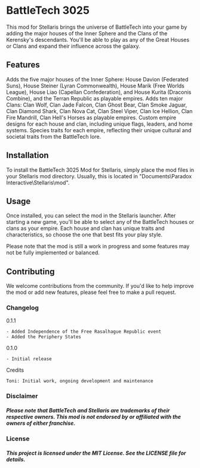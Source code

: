 # BattleTech 3025

This mod for Stellaris brings the universe of BattleTech into your game by adding the major houses of the Inner Sphere and the Clans of the Kerensky's descendants. You'll be able to play as any of the Great Houses or Clans and expand their influence across the galaxy.

## Features

Adds the five major houses of the Inner Sphere: House Davion (Federated Suns), House Steiner (Lyran Commonwealth), House Marik (Free Worlds League), House Liao (Capellan Confederation), and House Kurita (Draconis Combine), and the Terran Republic as playable empires.
Adds ten major Clans: Clan Wolf, Clan Jade Falcon, Clan Ghost Bear, Clan Smoke Jaguar, Clan Diamond Shark, Clan Nova Cat, Clan Steel Viper, Clan Ice Hellion, Clan Fire Mandrill, Clan Hell's Horses as playable empires.
Custom empire designs for each house and clan, including unique flags, leaders, and home systems.
Species traits for each empire, reflecting their unique cultural and societal traits from the BattleTech lore.

## Installation

To install the BattleTech 3025 Mod for Stellaris, simply place the mod files in your Stellaris mod directory. Usually, this is located in "Documents\Paradox Interactive\Stellaris\mod".

## Usage

Once installed, you can select the mod in the Stellaris launcher. After starting a new game, you'll be able to select any of the BattleTech houses or clans as your empire. Each house and clan has unique traits and characteristics, so choose the one that best fits your play style.

Please note that the mod is still a work in progress and some features may not be fully implemented or balanced.

## Contributing

We welcome contributions from the community. If you'd like to help improve the mod or add new features, please feel free to make a pull request.

### Changelog

0.1.1

    - Added Independence of the Free Rasalhague Republic event
    - Added the Periphery States

0.1.0

    - Initial release

Credits

    Toni: Initial work, ongoing development and maintenance

### Disclaimer

##### Please note that BattleTech and Stellaris are trademarks of their respective owners. This mod is not endorsed by or affiliated with the owners of either franchise.

### License

##### This project is licensed under the MIT License. See the LICENSE file for details.